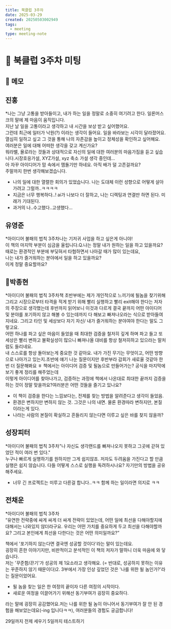 ```yaml
---
title: 북클럽 3주차
date: 2025-03-29
created: 20250503002949
tags:
  - meeting
type: meeting-note
---
```


# 🤝 북클럽 3주차 미팅

## 📝 메모
## 진홍
*나는 그냥 고통을 받아들이고, 내가 하는 일을 정말로 소중히 여기려고 한다.
일론머스크의 말에 제 마음이 움직입니다.  
지난 날 일을 고통이라고 생각하고 내 시간을 보상 받고 싶어했어요.  
그런데 최근에 일터가 낙원(?) 이라는 생각이 들어요. 일을 바라보는 시각이 달라졌어요.  
열심히 일하고 싶고 그 것을 통해 나의 자존감을 높이고 정체성을 확인하고 싶어해요.  
여러분은 일에 대해 어떠한 생각을 갖고 계신가요?  
워라밸, 욜로라는 것들과 상대적으로 자신의 일에 대한 여러분의 마음가짐을 듣고 싶습니다.시장호응가설, XYZ가설, xyz 축소 가설 생각 중인데...  
아 자꾸 아이디어가 맘 속에서 맴돌기만 하네요. 아직 배가 덜 고픈걸까요?  
주말까지 한번 생각해보겠습니다.
- 나의 일에 대한 열렬한 회의가 있었습니다. 나는 도대체 이런 성향으로 어떻게 살아가려고 그럴까..ㅋㅋㅋㅋ
- 지금은 너무 행복하다..! ai가 나보다 더 잘하고, 나는 디렉팅과 연결만 하면 된다. 미래가 기대된다.
- 과거의 나..수고했다..고생했다...

## 유영준
*아이디어 불패의 법칙 3주차나는 기저귀 사업을 하고 싶은게 아니야!  
이 책의 마지막 부분이 심금을 울립니다.Q.나는 정말 내가 원하는 일을 하고 있을까요?  
때로는 환경적인 부분에 부딪혀서 타협하면서 나아갈 때가 많이 있는데요,  
나는 내가 즐거워하는 분야에서 일을 하고 있을까요?  
이게 정말 중요할까요?


## 박종현
*아이디어 불패의 법칙 3주차책 초반부에는 제가 개인적으로 느끼기에 될놈을 찾기위해
그리고 시장으로부터 타격을 적게 받기 위해 빨리 실행하고 빨리 exit해야 한다는 저자의 주장으로 생각했는데 
후반까지 읽어보니 이것과 다르게 결국 끝까지 어떤 아이디어 및 분야를 포기하지 않고 해볼 수 있는데까지 
다 해보고 빠져나오라는 식으로 받아들여지네요. 
그리고 타인 및 세상보다 자기 자신/ 내가 즐거워하는 분야여야 한다는 말도 그렇고요.  
어떤 하나를 파고 싶은 마음이 들었을 때 최대한 검증을 철저히 깊게 하며 파고 들고 또 세상은 빨리 변하고 
불확실성이 많으니 빠져나올 대비를 항상 철저히하고 있으라는 말처럼도 들리네요.  
내 스스로를 항상 돌아보는게 중요한 것 같아요. 내가 가진 무기는 무엇이고, 
어떤 방향으로 나아가고 있는지.초반에 얘기 나눈 질문이지만 후반부라 감회가 새로울 것같아 한번 더 질문해봐요 ㅎ
책에서는 아이디어 검증 및 될놈으로 만들어가는? 공식을 마지막에 보기 좋게 정리를 해주었는데  
이렇게 아이디어를 찾아나가고, 검증하는 과정에 책에서 나온대로 최대한 끝까지 검증을 하는 것이 정말 맞을까요?여러분은 어떤 것들을 즐기고 있나요?
* 이 책이 검증을 한다는 느낌보다는, 전제를 찾는 방법을 알려준다고 생각이 들었음.
* 환경은 변하지만 변하지 않는 것. 그것은 나의 내면. 물론 환경따라 변하지만, 본질이라는게 있다.
* 나라는 사람의 본질이 확실하고 흔들리지 않는다면 이루고 싶은 바를 찾지 않을까?


## 성장피터
*아이디어 불패의 법칙 3주차"나 자신도 생각랜드를 빠져나오지 못하고 그곳에 갇혀 있었던 적이 여러 번 있다."  
누구나 빠르게 실행하기를 원하지만 그게 쉽지않죠. 저자도 두려움을 가진다고 할 만큼 실행은 쉽지 않습니다. 다들 어떻게 스스로 실행을 독려하시나요? 자기만의 방법을 공유해주세요.
* 너무 긴 프로젝트는 미루고 다른걸 합니다..ㅋㅋ 함께 하는 일이라면 의지로 ㅋㅋ




## 전채운
*아이디어 불패의 법칙 3주차  
“유연한 전략중에 싸게 싸게 더 싸게 전략이 있었는데, 어떤 일에 최선을 다해야할지에 대해서는 나와있지 않더라구요. 우리는 어떤 가치를 중요하게 두고 최선을 다해야할까요? 그리고 본인에게 최선을 다한다는 것은 어떤 의미일까요?”



책에서 '포기하지 않는다면 결국엔 성공할 것이다'라는 말이 있는데요.  
굉장히 흔한 이야기지만, 비판적이고 분석적인 이 책의 저자가 말하니 더욱 마음에 와 닿습니다.  
저는 '꾸준함/끈기'가 성공의 제 1요소라고 생각해요. (= 반대로, 성공하지 못하는 이유는 꾸준하지 않기 때문이다)2. 3부에서 가장 인상 깊었던 것은 '나를 위한 될 놈인가?'라는 질문이었어요.  

- 될 놈을 찾는 일은 한 여정의 끝이자 다른 여정의 시작이다.
- 새로운 여정을 이끌어가기 위해선 동기부여가 굉장히 중요하다.

라는 말에 굉장히 공감했어요.저는 나를 위한 될 놈이 아니어서 동기부여가 잘 안 된 경험을 해보았는데요(-ing 입니다ㅋㅋ), 여러분들의 경험도 궁금합니다!




29일까지 전제 세우기
5일까지 테스트하기